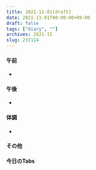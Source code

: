 ```yaml
---
title: 2021-11-01[draft]
date: 2021-11-01T00:00:00+09:00
draft: false
tags: ["diary", ""]
archives: 2021-11
slug: 237114
---
```

#### 午前
- 
#### 午後
- 
#### 体調
- 
#### その他
#### 今日のTabs